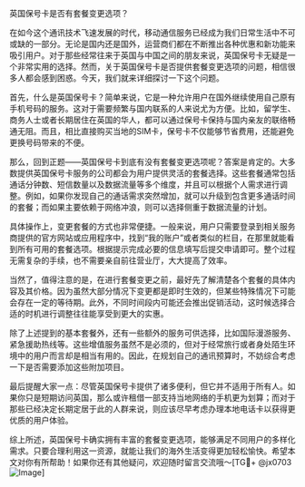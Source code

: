 英国保号卡是否有套餐变更选项？

在如今这个通讯技术飞速发展的时代，移动通信服务已经成为我们日常生活中不可或缺的一部分。无论是国内还是国外，运营商们都在不断推出各种优惠和新功能来吸引用户。对于那些经常往来于英国与中国之间的朋友来说，英国保号卡无疑是一个非常实用的选择。然而，关于英国保号卡是否提供套餐变更选项的问题，相信很多人都会感到困惑。今天，我们就来详细探讨一下这个问题。

首先，什么是英国保号卡？简单来说，它是一种允许用户在国外继续使用自己原有手机号码的服务。这对于需要频繁与国内联系的人来说尤为方便。比如，留学生、商务人士或者长期居住在英国的华人，都可以通过保号卡保持与国内亲友的联络畅通无阻。而且，相比直接购买当地的SIM卡，保号卡不仅能够节省费用，还能避免更换号码带来的不便。

那么，回到正题——英国保号卡到底有没有套餐变更选项呢？答案是肯定的。大多数提供英国保号卡服务的公司都会为用户提供灵活的套餐选择。这些套餐通常包括通话分钟数、短信数量以及数据流量等多个维度，并且可以根据个人需求进行调整。例如，如果你发现自己的通话需求突然增加，就可以升级到包含更多通话时间的套餐；而如果主要依赖于网络冲浪，则可以选择侧重于数据流量的计划。

具体操作上，变更套餐的方式也非常便捷。一般来说，用户只需要登录到相关服务商提供的官方网站或应用程序中，找到“我的账户”或者类似的栏目，在那里就能看到所有可用的套餐选项。根据提示完成必要的信息填写后提交申请即可。整个过程无需复杂的手续，也不需要亲自前往营业厅，大大提高了效率。

当然了，值得注意的是，在进行套餐变更之前，最好先了解清楚各个套餐的具体内容及其价格。因为虽然大部分情况下变更都是即时生效的，但某些特殊情况下可能会存在一定的等待期。此外，不同时间段内可能还会推出促销活动，这时候选择合适的时机进行调整往往能享受到更大的实惠。

除了上述提到的基本套餐外，还有一些额外的服务可供选择，比如国际漫游服务、紧急援助热线等。这些增值服务虽然不是必须的，但对于经常旅行或者身处陌生环境中的用户而言却是相当有用的。因此，在规划自己的通讯预算时，不妨综合考虑一下是否需要添加这些附加项目。

最后提醒大家一点：尽管英国保号卡提供了诸多便利，但它并不适用于所有人。如果你只是短期访问英国，那么或许租借一部支持当地网络的手机更为划算；而对于那些已经决定长期定居于此的人群来说，则应该尽早考虑办理本地电话卡以获得更优质的用户体验。

综上所述，英国保号卡确实拥有丰富的套餐变更选项，能够满足不同用户的多样化需求。只要合理利用这一资源，就能让我们的海外生活变得更加轻松愉快。希望本文对你有所帮助！如果你还有其他疑问，欢迎随时留言交流哦～[TG💪+ @jx0703 ![Image](https://github.com/user-attachments/assets/dbca1d08-cadb-493c-b0ec-ad6f7a83f270)]